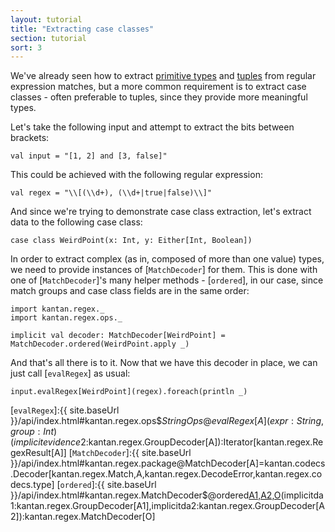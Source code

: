 ```yaml
---
layout: tutorial
title: "Extracting case classes"
section: tutorial
sort: 3
---
```

We've already seen how to extract [primitive types](primitive_types.html) and [tuples](tuples.html) from regular
expression matches, but a more common requirement is to extract case classes - often preferable to tuples, since they
provide more meaningful types.

Let's take the following input and attempt to extract the bits between brackets: 

```tut:silent
val input = "[1, 2] and [3, false]"
```

This could be achieved with the following regular expression:

```tut
val regex = "\\[(\\d+), (\\d+|true|false)\\]"
```

And since we're trying to demonstrate case class extraction, let's extract data to the following case class:

```tut:silent
case class WeirdPoint(x: Int, y: Either[Int, Boolean])
```

In order to extract complex (as in, composed of more than one value) types, we need to provide instances of
[`MatchDecoder`] for them. This is done with one of [`MatchDecoder`]'s many helper methods - [`ordered`], in our case,
since match groups and case class fields are in the same order:

```tut:silent
import kantan.regex._
import kantan.regex.ops._

implicit val decoder: MatchDecoder[WeirdPoint] = MatchDecoder.ordered(WeirdPoint.apply _)
```

And that's all there is to it. Now that we have this decoder in place, we can just call [`evalRegex`] as usual:

```tut
input.evalRegex[WeirdPoint](regex).foreach(println _)
```

[`evalRegex`]:{{ site.baseUrl }}/api/index.html#kantan.regex.ops$$StringOps@evalRegex[A](expr:String,group:Int)(implicitevidence$2:kantan.regex.GroupDecoder[A]):Iterator[kantan.regex.RegexResult[A]]
[`MatchDecoder`]:{{ site.baseUrl }}/api/index.html#kantan.regex.package@MatchDecoder[A]=kantan.codecs.Decoder[kantan.regex.Match,A,kantan.regex.DecodeError,kantan.regex.codecs.type]
[`ordered`]:{{ site.baseUrl }}/api/index.html#kantan.regex.MatchDecoder$@ordered[A1,A2,O](f:(A1,A2)=>O)(implicitda1:kantan.regex.GroupDecoder[A1],implicitda2:kantan.regex.GroupDecoder[A2]):kantan.regex.MatchDecoder[O]